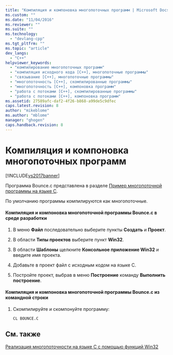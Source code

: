 ```yaml
---
title: "Компиляция и компоновка многопоточных программ | Microsoft Docs"
ms.custom: ""
ms.date: "11/04/2016"
ms.reviewer: ""
ms.suite: ""
ms.technology: 
  - "devlang-cpp"
ms.tgt_pltfrm: ""
ms.topic: "article"
dev_langs: 
  - "C++"
helpviewer_keywords: 
  - "компилирование многопоточных программ"
  - "компиляция исходного кода [C++], многопоточные программы"
  - "связывание [C++], многопоточные программы"
  - "многопоточность [C++], скомпилированные программы"
  - "многопоточность [C++], компоновка программ"
  - "работа с потоками [C++], скомпилированные программы"
  - "работа с потоками [C++], компоновка программ"
ms.assetid: 27589afc-daf2-4f26-b868-a99de5c9dfec
caps.latest.revision: 8
author: "mikeblome"
ms.author: "mblome"
manager: "ghogen"
caps.handback.revision: 8
---
```

# Компиляция и компоновка многопоточных программ
[!INCLUDE[vs2017banner](../assembler/inline/includes/vs2017banner.md)]

Программа Bounce.c представлена в разделе [Пример многопоточной программы на языке C](../parallel/sample-multithread-c-program.md).  
  
 По умолчанию программы компилируются как многопоточные.  
  
#### Компиляция и компоновка многопоточной программы Bounce.c в среде разработки  
  
1.  В меню **Файл** последовательно выберите пункты **Создать** и **Проект**.  
  
2.  В области **Типы проектов** выберите пункт **Win32**.  
  
3.  В области **Шаблоны** щелкните **Консольное приложение Win32** и введите имя проекта.  
  
4.  Добавьте в проект файл с исходным кодом на языке C.  
  
5.  Постройте проект, выбрав в меню **Построение** команду **Выполнить построение**.  
  
#### Компиляция и компоновка многопоточной программы Bounce.c из командной строки  
  
1.  Скомпилируйте и скомпонуйте программу:  
  
    ```  
    CL BOUNCE.C  
    ```  
  
## См. также  
 [Реализация многопоточности на языке C с помощью функций Win32](../parallel/multithreading-with-c-and-win32.md)